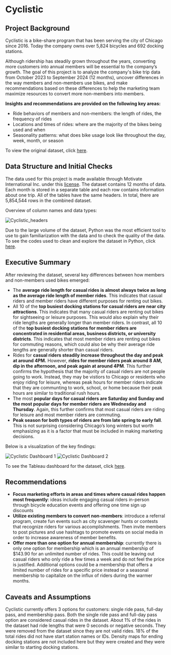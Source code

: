 # Cyclistic

## Project Background

Cyclistic is a bike-share program that has been serving the city of Chicago since 2016. Today the company owns over 5,824 bicycles and 692 docking stations. 

Although ridership has steadily grown throughout the years, converting more customers into annual members will be essential to the company’s growth. The goal of this project is to analyze the company's bike trip data from October 2023 to September 2024 (12 months), uncover differences in the way members and non-members use bikes, and make recommendations based on these differences to help the marketing team maximize resources to convert more non-members into members.

**Insights and recommendations are provided on the following key areas:**

* Ride behaviors of members and non-members: the length of rides, the frequency of rides
* Locations and times of rides: where are the majority of the bikes being used and when
* Seasonality patterns: what does bike usage look like throughout the day, week, month, or season

To view the original dataset, click [here](https://divvy-tripdata.s3.amazonaws.com/index.html).

## Data Structure and Initial Checks

The data used for this project is made available through Motivate International Inc. under this [license](https://divvybikes.com/data-license-agreement). The dataset contains 12 months of data. Each month is stored in a separate table and each row contains information about one trip. All of the tables have the same headers. In total, there are 5,854,544 rows in the combined dataset. 

Overview of column names and data types:

![Cyclistic_headers](https://github.com/user-attachments/assets/3f8009c1-82ef-4aed-b1e5-19e794ff411d)


Due to the large volume of the dataset, Python was the most efficient tool to use to gain familiarization with the data and to check the quality of the data. To see the codes used to clean and explore the dataset in Python, click [here](https://github.com/huizliang/Cyclistic/blob/main/Cyclistic_tripdata2.ipynb).

## Executive Summary
After reviewing the dataset, several key differences between how members and non-members used bikes emerged:

* The **average ride length for casual rides is almost always twice as long as the average ride length of member rides**. This indicates that casual riders and member riders have different purposes for renting out bikes.
* All 10 of the **top busiest docking stations for casual riders are near city attractions**. This indicates that many casual riders are renting out bikes for sightseeing or leisure purposes. This would also explain why their ride lengths are generally longer than member riders. In contrast, all 10 of the **top busiest docking stations for member riders are concentrated in residential areas, business districts, or university districts**. This indicates that most member riders are renting out bikes for commuting reasons, which could also be why their average ride lengths are generally shorter than casual riders. 
* Rides for **casual riders steadily increase throughout the day and peak at around 4PM.** However, **rides for member riders peak around 8 AM, dip in the afternoon, and peak again at around 4PM**. This further confirms the hypothesis that the majority of casual riders are not people going to work. Instead, they may be vistiors to Chicago or residents who enjoy riding for leisure, whereas peak hours for member riders indicate that they are communting to work, school, or home because their peak hours are similar to traditional rush hours.
* The most **popular days for casual riders are Saturday and Sunday and the most popular days for member riders are Wednesday and Thursday**. Again, this further confirms that most casual riders are riding for leisure and most member riders are commuting.
* **Peak season for both types of riders are from late spring to early fall**. This is not surprising considering Chicago’s long winters but worth emphasizing as it is a factor that must be included in making marketing decisions.

Below is a visualization of the key findings:

![Cyclistic Dashboard 1](https://github.com/user-attachments/assets/3182ba88-424e-454d-b50e-bc68933a5b67)
![Cyclistic Dashboard 2](https://github.com/user-attachments/assets/7ec7fd6c-3b23-416b-a964-e0a937bd935e)


To see the Tableau dashboard for the dataset, click [here](https://public.tableau.com/app/profile/hui.liang/vizzes).

## Recommendations

* **Focus marketing efforts in areas and times where casual rides happen most frequently**: ideas include engaging casual riders in-person through bicycle education events and offering one time sign up discounts
* **Utilize existing members to convert non-members**: introduce a referral program, create fun events such as city scavenger hunts or contests that recognize riders for various accomplishments. Then invite members to post pictures and use hashtags to promote events on social media in order to increase awareness of member benefits.
* **Offer more than one option for annual membership**: currently there is only one option for membership which is an annual membership of $143.90 for an unlimited number of rides. This could be leaving out casual riders who only ride a few times a week and do not feel the price is justified. Additional options could be a membership that offers a limited number of rides for a specific price instead or a seasonal membership to capitalize on the influx of riders during the warmer months.

## Caveats and Assumptions
Cyclistic currently offers 3 options for customers: single ride pass, full-day pass, and membership pass. Both the single ride pass and full-day pass option are considered casual rides in the dataset. About 1% of the rides in the dataset had ride lengths that were 0 seconds or negative seconds. They were removed from the dataset since they are not valid rides. 18% of the total rides did not have start station names or IDs. Density maps for ending docking stations are not included here but they were created and they were similar to starting docking stations.
